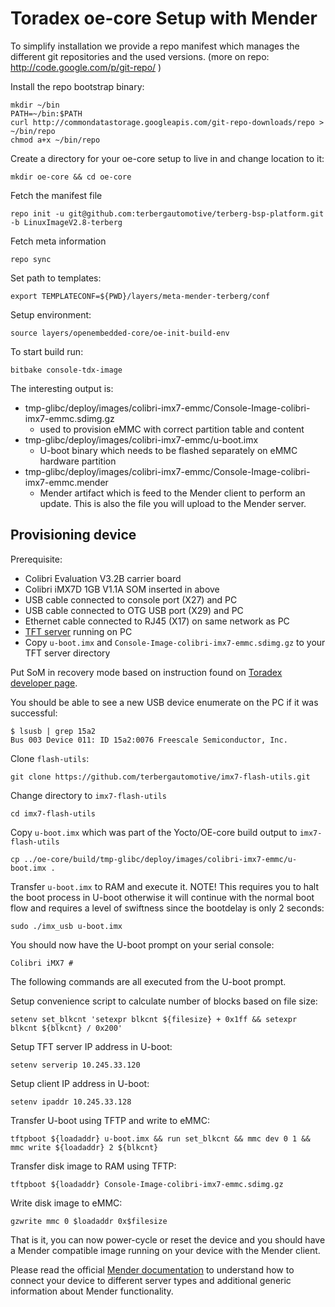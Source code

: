 Toradex oe-core Setup with Mender
=================================

To simplify installation we provide a repo manifest which manages the different git repositories
and the used versions. (more on repo: http://code.google.com/p/git-repo/ )

Install the repo bootstrap binary:

    mkdir ~/bin
    PATH=~/bin:$PATH
    curl http://commondatastorage.googleapis.com/git-repo-downloads/repo > ~/bin/repo
    chmod a+x ~/bin/repo

Create a directory for your oe-core setup to live in and change location to it:

    mkdir oe-core && cd oe-core

Fetch the manifest file

    repo init -u git@github.com:terbergautomotive/terberg-bsp-platform.git -b LinuxImageV2.8-terberg

Fetch meta information

    repo sync

Set path to templates:

    export TEMPLATECONF=${PWD}/layers/meta-mender-terberg/conf

Setup environment:

    source layers/openembedded-core/oe-init-build-env

To start build run:

    bitbake console-tdx-image

The interesting output is:

- tmp-glibc/deploy/images/colibri-imx7-emmc/Console-Image-colibri-imx7-emmc.sdimg.gz
    - used to provision eMMC with correct partition table and content
- tmp-glibc/deploy/images/colibri-imx7-emmc/u-boot.imx
    - U-boot binary which needs to be flashed separately on eMMC hardware partition
- tmp-glibc/deploy/images/colibri-imx7-emmc/Console-Image-colibri-imx7-emmc.mender
    - Mender artifact which is feed to the Mender client to perform an update. This is also the file you will upload to the Mender server.

Provisioning device
-------------------

Prerequisite:

- Colibri Evaluation V3.2B carrier board
- Colibri iMX7D 1GB V1.1A SOM inserted in above
- USB cable connected to console port (X27) and PC
- USB cable connected to OTG USB port (X29) and PC
- Ethernet cable connected to RJ45 (X17) on same network as PC
- [TFT server](https://help.ubuntu.com/community/TFTP) running on PC
- Copy `u-boot.imx` and `Console-Image-colibri-imx7-emmc.sdimg.gz` to your TFT server directory

Put SoM in recovery mode based on instruction found on [Toradex developer page](https://developer.toradex.com/knowledge-base/vfxx-recovery-mode#Colibri_Evaluation_Board_3132).

You should be able to see a new USB device enumerate on the PC if it was successful:

    $ lsusb | grep 15a2
    Bus 003 Device 011: ID 15a2:0076 Freescale Semiconductor, Inc.

Clone `flash-utils`:

    git clone https://github.com/terbergautomotive/imx7-flash-utils.git

Change directory to `imx7-flash-utils`

    cd imx7-flash-utils

Copy `u-boot.imx` which was part of the Yocto/OE-core build output to `imx7-flash-utils`

    cp ../oe-core/build/tmp-glibc/deploy/images/colibri-imx7-emmc/u-boot.imx .

Transfer `u-boot.imx` to RAM and execute it. NOTE! This requires you to halt the boot process in U-boot otherwise it will continue with the normal boot flow and requires a level of swiftness since the bootdelay is only 2 seconds:

    sudo ./imx_usb u-boot.imx

You should now have the U-boot prompt on your serial console:

    Colibri iMX7 #

The following commands are all executed from the U-boot prompt.

Setup convenience script to calculate number of blocks based on file size:

    setenv set_blkcnt 'setexpr blkcnt ${filesize} + 0x1ff && setexpr blkcnt ${blkcnt} / 0x200'

Setup TFT server IP address in U-boot:

    setenv serverip 10.245.33.120

Setup client IP address in U-boot:

    setenv ipaddr 10.245.33.128

Transfer U-boot using TFTP and write to eMMC:

    tftpboot ${loadaddr} u-boot.imx && run set_blkcnt && mmc dev 0 1 && mmc write ${loadaddr} 2 ${blkcnt}

Transfer disk image to RAM using TFTP:

    tftpboot ${loadaddr} Console-Image-colibri-imx7-emmc.sdimg.gz

Write disk image to eMMC:

    gzwrite mmc 0 $loadaddr 0x$filesize

That is it, you can now power-cycle or reset the device and you should have
a Mender compatible image running on your device with the Mender client.

Please read the official [Mender documentation](https://docs.mender.io/) to understand how to connect your device to different server types and additional generic information about Mender functionality.

